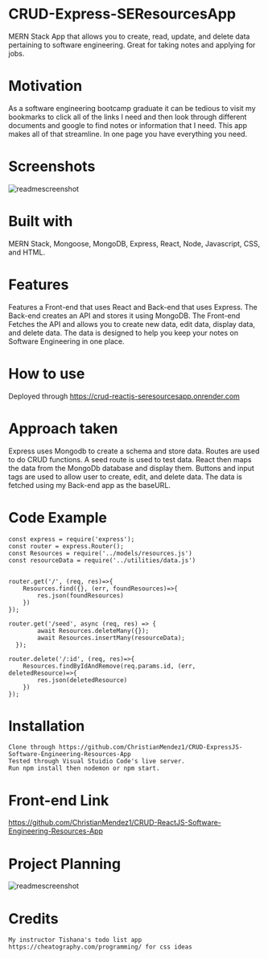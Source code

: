 # CRUD-Express-SEResourcesApp

MERN Stack App that allows you to create, read, update, and delete data pertaining to software engineering. Great for taking notes and applying for jobs.

# Motivation

As a software engineering bootcamp graduate it can be tedious to visit my bookmarks to click all of the links I need and then look through different documents and google to find notes or information that I need. This app makes all of that streamline. In one page you have everything you need.

# Screenshots

![readmescreenshot](https://i.imgur.com/frjYTMn.png)

# Built with

MERN Stack, Mongoose, MongoDB, Express, React, Node, Javascript, CSS, and HTML.

# Features

Features a Front-end that uses React and Back-end that uses Express. The Back-end creates an API and stores it using MongoDB. The Front-end Fetches the API and allows you to create new data, edit data, display data, and delete data. The data is designed to help you keep your notes on Software Engineering in one place. 

# How to use

Deployed through https://crud-reactjs-seresourcesapp.onrender.com

# Approach taken

Express uses Mongodb to create a schema and store data. Routes are used to do CRUD functions. A seed route is used to test data. React then maps the data from the MongoDb database and display them. Buttons and input tags are used to allow user to create, edit, and delete data. The data is fetched using my Back-end app as the baseURL.

# Code Example

```
const express = require('express');
const router = express.Router();
const Resources = require('../models/resources.js') 
const resourceData = require('../utilities/data.js')


router.get('/', (req, res)=>{
    Resources.find({}, (err, foundResources)=>{
        res.json(foundResources)
    })
});

router.get('/seed', async (req, res) => {
        await Resources.deleteMany({});
        await Resources.insertMany(resourceData);
  });

router.delete('/:id', (req, res)=>{
    Resources.findByIdAndRemove(req.params.id, (err, deletedResource)=>{
        res.json(deletedResource)
    })
});
```

# Installation
```
Clone through https://github.com/ChristianMendez1/CRUD-ExpressJS-Software-Engineering-Resources-App
Tested through Visual Stuidio Code's live server. 
Run npm install then nodemon or npm start.
```

# Front-end Link
https://github.com/ChristianMendez1/CRUD-ReactJS-Software-Engineering-Resources-App

# Project Planning
![readmescreenshot](https://i.imgur.com/s1P4AdS.png)

# Credits

```
My instructor Tishana's todo list app
https://cheatography.com/programming/ for css ideas
```